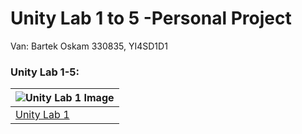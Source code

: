 # Unity Lab 1 to 5 -Personal Project

Van: Bartek Oskam
330835, YI4SD1D1

### Unity Lab 1-5:
|![Unity Lab 1 Image](https://connect-prd-cdn.unity.com/20190522/learn/images/60494529-4835-4a56-8c7c-ed4cddc48550_Screen_Shot_2019_05_22_at_2.25.40_PM.png)|
| :--- |
| [Unity Lab 1](https://learn.unity.com/tutorial/lab-1-personal-project-plan/?courseId=5cf96c41edbc2a2ca6e8810f&projectId=5caccdfbedbc2a3cef0efe63&tab=materials&uv=2018.4#) |